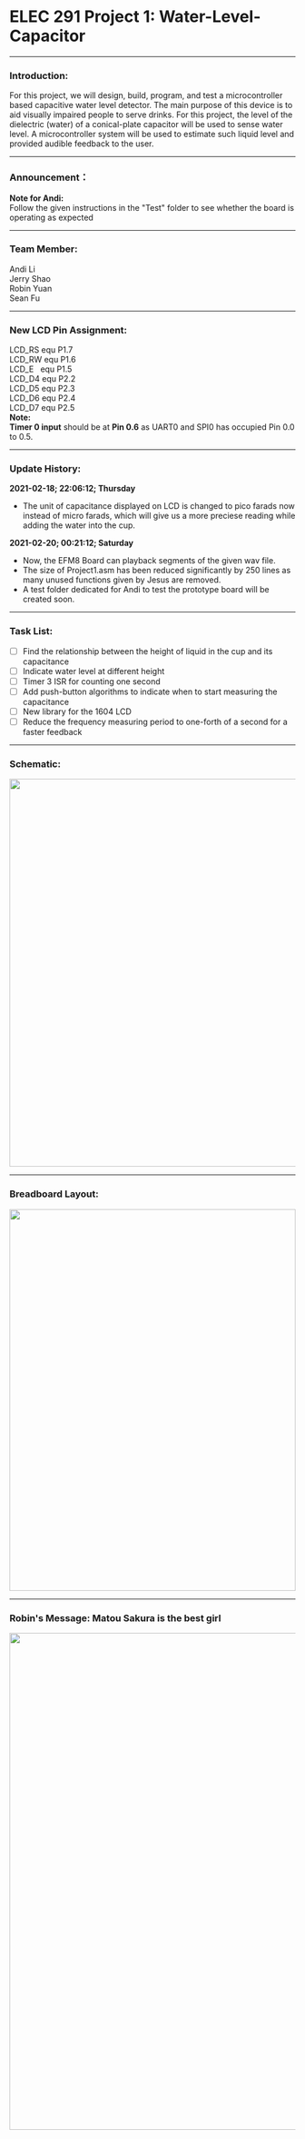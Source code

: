 
# ELEC 291 Project 1: Water-Level-Capacitor
------------
### Introduction:

For this project, we will design, build, program, and test a microcontroller based capacitive water level detector.  The main purpose of this device is to aid visually impaired people to serve drinks.  For  this  project,  the  level  of  the  dielectric  (water)  of  a  conical-plate  capacitor  will  be  used  to sense  water  level.  A  microcontroller  system  will be  used  to  estimate  such  liquid  level  and provided audible feedback to the user. 

------------

### Announcement：

  **Note for Andi:** \
  Follow the given instructions in the "Test" folder to see whether the board is operating as expected 
  
------------
### Team Member:

  Andi Li\
  Jerry Shao\
  Robin Yuan\
  Sean Fu
  
------------

### New LCD Pin Assignment:

  LCD_RS  equ P1.7\
  LCD_RW  equ P1.6\
  LCD_E &nbsp; equ P1.5\
  LCD_D4 equ P2.2\
  LCD_D5  equ P2.3\
  LCD_D6  equ P2.4\
  LCD_D7   equ P2.5\
**Note:**\
  **Timer 0 input** should be at **Pin 0.6** as UART0 and SPI0 has occupied Pin 0.0 to 0.5.
  

------------


### Update History:
**2021-02-18; 22:06:12; Thursday**
- The unit of capacitance displayed on LCD is changed to pico farads now instead of  micro farads, which will give us a more preciese reading while adding the water into the cup.

**2021-02-20; 00:21:12; Saturday**
- Now, the EFM8 Board can playback segments of the given wav file.
- The size of Project1.asm has been reduced significantly by 250 lines as many unused functions given by Jesus are removed.
- A test folder dedicated for Andi to test the prototype board will be created soon.
------------
### Task List:
- [ ] Find the relationship between the height of liquid in the cup and its capacitance
- [ ] Indicate water level at different height
- [ ] Timer 3 ISR for counting one second 
- [ ] Add push-button algorithms to indicate when to start measuring the capacitance
- [ ] New library for the 1604 LCD
- [ ] Reduce the frequency measuring period to one-forth of a second for a faster feedback 
------------
### Schematic:
<img src="https://user-images.githubusercontent.com/68177491/108474843-c5fd8180-7244-11eb-9bd0-d1f16b9fe390.jpg" width="512" height="683"/>

------------
### Breadboard Layout:
<img src="https://user-images.githubusercontent.com/68177491/108475285-5c31a780-7245-11eb-95e6-f33e19c6c2ad.jpg" width="504" height="672"/>


------------
### Robin's Message: **Matou Sakura is the best girl**
<img src="https://user-images.githubusercontent.com/68177491/108470137-54bad000-723e-11eb-8eb2-a700d3040374.png" width="622" height="875"/>



